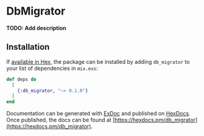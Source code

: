 # DbMigrator

**TODO: Add description**

## Installation

If [available in Hex](https://hex.pm/docs/publish), the package can be installed
by adding `db_migrator` to your list of dependencies in `mix.exs`:

```elixir
def deps do
  [
    {:db_migrator, "~> 0.1.0"}
  ]
end
```

Documentation can be generated with [ExDoc](https://github.com/elixir-lang/ex_doc)
and published on [HexDocs](https://hexdocs.pm). Once published, the docs can
be found at [https://hexdocs.pm/db_migrator](https://hexdocs.pm/db_migrator).

